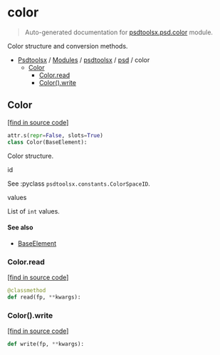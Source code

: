 # color

> Auto-generated documentation for [psdtoolsx.psd.color](../../../psdtoolsx/psd/color.py) module.

Color structure and conversion methods.

- [Psdtoolsx](../../README.md#psdtoolsx-index) / [Modules](../../README.md#psdtoolsx-modules) / [psdtoolsx](../index.md#psdtoolsx) / [psd](index.md#psd) / color
    - [Color](#color)
        - [Color.read](#colorread)
        - [Color().write](#colorwrite)

## Color

[[find in source code]](../../../psdtoolsx/psd/color.py#L16)

```python
attr.s(repr=False, slots=True)
class Color(BaseElement):
```

Color structure.

id

See :pyclass `psdtoolsx.constants.ColorSpaceID`.

values

List of `int` values.

#### See also

- [BaseElement](base.md#baseelement)

### Color.read

[[find in source code]](../../../psdtoolsx/psd/color.py#L31)

```python
@classmethod
def read(fp, **kwargs):
```

### Color().write

[[find in source code]](../../../psdtoolsx/psd/color.py#L44)

```python
def write(fp, **kwargs):
```
